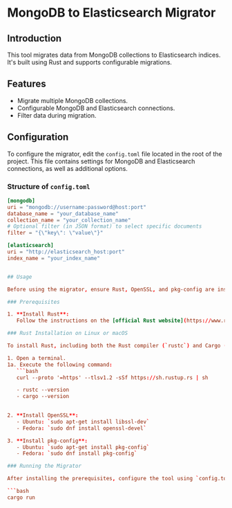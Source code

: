 # MongoDB to Elasticsearch Migrator

## Introduction
This tool migrates data from MongoDB collections to Elasticsearch indices. It's built using Rust and supports configurable migrations.

## Features
- Migrate multiple MongoDB collections.
- Configurable MongoDB and Elasticsearch connections.
- Filter data during migration.

## Configuration

To configure the migrator, edit the `config.toml` file located in the root of the project. This file contains settings for MongoDB and Elasticsearch connections, as well as additional options.

### Structure of `config.toml`

```toml
[mongodb]
uri = "mongodb://username:password@host:port"
database_name = "your_database_name"
collection_name = "your_collection_name"
# Optional filter (in JSON format) to select specific documents
filter = "{\"key\": \"value\"}"

[elasticsearch]
uri = "http://elasticsearch_host:port"
index_name = "your_index_name"


## Usage

Before using the migrator, ensure Rust, OpenSSL, and pkg-config are installed on your system.

### Prerequisites

1. **Install Rust**: 
   Follow the instructions on the [official Rust website](https://www.rust-lang.org/tools/install) to install Rust.

### Rust Installation on Linux or macOS

To install Rust, including both the Rust compiler (`rustc`) and Cargo (the Rust package manager), follow these steps:

1. Open a terminal.
1a. Execute the following command:
   ```bash
   curl --proto '=https' --tlsv1.2 -sSf https://sh.rustup.rs | sh 

   - rustc --version
   - cargo --version
  

2. **Install OpenSSL**: 
   - Ubuntu: `sudo apt-get install libssl-dev`
   - Fedora: `sudo dnf install openssl-devel`

3. **Install pkg-config**:
   - Ubuntu: `sudo apt-get install pkg-config`
   - Fedora: `sudo dnf install pkg-config`

### Running the Migrator

After installing the prerequisites, configure the tool using `config.toml` and run it:

```bash
cargo run


